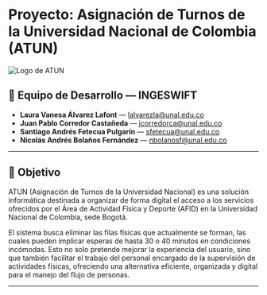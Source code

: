 # Proyecto: Asignación de Turnos de la Universidad Nacional de Colombia (ATUN)

![Logo de ATUN](Documentación/Diagramas/LogoATUN.png)

## 👥 Equipo de Desarrollo — INGESWIFT

- **Laura Vanesa Álvarez Lafont** — [lalvarezla@unal.edu.co](mailto:lalvarezla@unal.edu.co)  
- **Juan Pablo Corredor Castañeda** — [jcorredorca@unal.edu.co](mailto:jcorredorca@unal.edu.co)  
- **Santiago Andrés Fetecua Pulgarín** — [sfetecua@unal.edu.co](mailto:sfetecua@unal.edu.co)  
- **Nicolás Andrés Bolaños Fernández** — [nbolanosf@unal.edu.co](mailto:nbolanosf@unal.edu.co)

---

## 🎯 Objetivo
ATUN (Asignación de Turnos de la Universidad Nacional) es una solución 
informática destinada a organizar de forma digital el acceso a los servicios ofrecidos 
por  el  Área de Actividad Física y Deporte (AFID) en la Universidad Nacional de 
Colombia, sede Bogotá. 
 
El sistema busca eliminar las filas físicas que actualmente se forman, las 
cuales  pueden  implicar  esperas  de  hasta  30  o  40  minutos  en  condiciones 
incómodas.  Esto  no  solo  pretende  mejorar  la  experiencia  del  usuario,  sino  que 
también facilitar el trabajo del personal encargado de la supervisión de actividades 
físicas, ofreciendo una alternativa eficiente, organizada y digital para el manejo del 
flujo de personas.

---

